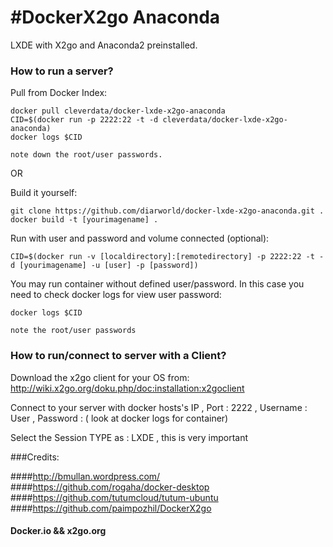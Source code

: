 
#DockerX2go Anaconda
==========

LXDE with X2go and Anaconda2 preinstalled.


### How to run a server?

Pull from Docker Index:

```
docker pull cleverdata/docker-lxde-x2go-anaconda
CID=$(docker run -p 2222:22 -t -d cleverdata/docker-lxde-x2go-anaconda)
docker logs $CID

note down the root/user passwords.
```

OR

Build it yourself:

```
git clone https://github.com/diarworld/docker-lxde-x2go-anaconda.git .
docker build -t [yourimagename] .

```

Run with user and password and volume connected (optional):

```
CID=$(docker run -v [localdirectory]:[remotedirectory] -p 2222:22 -t -d [yourimagename] -u [user] -p [password])

```

You may run container without defined user/password. In this case you need to check docker logs for view user password:

```
docker logs $CID

note the root/user passwords
```

### How to run/connect to server with a Client?

Download the x2go client for your OS from:
http://wiki.x2go.org/doku.php/doc:installation:x2goclient

Connect to your server with docker hosts's IP , Port : 2222 , Username : User , Password : ( look at docker logs for container)

Select the Session TYPE as : LXDE , this is very important


###Credits:

####http://bmullan.wordpress.com/
####https://github.com/rogaha/docker-desktop
####https://github.com/tutumcloud/tutum-ubuntu
####https://github.com/paimpozhil/DockerX2go

#### Docker.io && x2go.org
